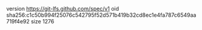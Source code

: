version https://git-lfs.github.com/spec/v1
oid sha256:c1c50b994f25076c542795f52d571b419b32cd8ec1e4fa787c6549aa719f4e92
size 1276
